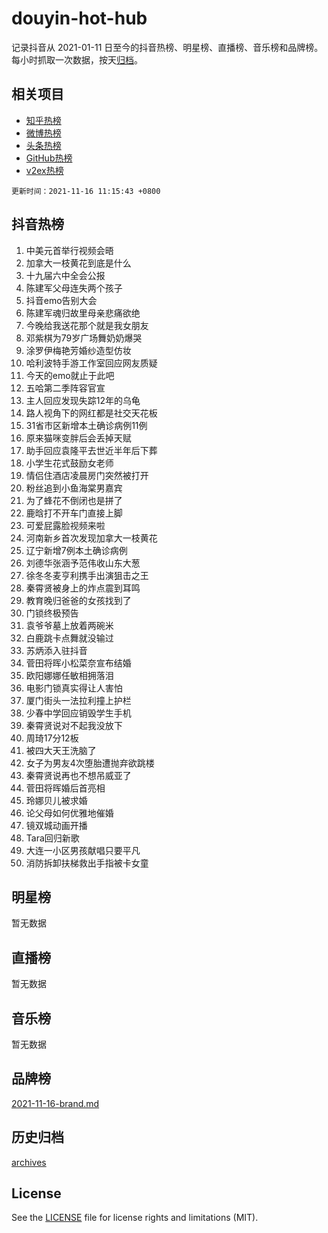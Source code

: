 # douyin-hot-hub

记录抖音从 2021-01-11 日至今的抖音热榜、明星榜、直播榜、音乐榜和品牌榜。每小时抓取一次数据，按天[归档](archives)。

## 相关项目

- [知乎热榜](https://github.com/lonnyzhang423/zhihu-hot-hub)
- [微博热榜](https://github.com/lonnyzhang423/weibo-hot-hub)
- [头条热榜](https://github.com/lonnyzhang423/toutiao-hot-hub)
- [GitHub热榜](https://github.com/lonnyzhang423/github-hot-hub)
- [v2ex热榜](https://github.com/lonnyzhang423/v2ex-hot-hub)


`更新时间：2021-11-16 11:15:43 +0800`

## 抖音热榜

1. 中美元首举行视频会晤
1. 加拿大一枝黄花到底是什么
1. 十九届六中全会公报
1. 陈建军父母连失两个孩子
1. 抖音emo告别大会
1. 陈建军魂归故里母亲悲痛欲绝
1. 今晚给我送花那个就是我女朋友
1. 邓紫棋为79岁广场舞奶奶爆哭
1. 涂罗伊梅艳芳婚纱造型仿妆
1. 哈利波特手游工作室回应网友质疑
1. 今天的emo就止于此吧
1. 五哈第二季阵容官宣
1. 主人回应发现失踪12年的乌龟
1. 路人视角下的网红都是社交天花板
1. 31省市区新增本土确诊病例11例
1. 原来猫咪变胖后会丢掉天赋
1. 助手回应袁隆平去世近半年后下葬
1. 小学生花式鼓励女老师
1. 情侣住酒店凌晨房门突然被打开
1. 粉丝追到小鱼海棠男嘉宾
1. 为了蜂花不倒闭也是拼了
1. 鹿晗打不开车门直接上脚
1. 可爱屁露脸视频来啦
1. 河南新乡首次发现加拿大一枝黄花
1. 辽宁新增7例本土确诊病例
1. 刘德华张涵予范伟收山东大葱
1. 徐冬冬麦亨利携手出演狙击之王
1. 秦霄贤被身上的炸点震到耳鸣
1. 教育晚归爸爸的女孩找到了
1. 门锁终极预告
1. 袁爷爷墓上放着两碗米
1. 白鹿跳卡点舞就没输过
1. 苏炳添入驻抖音
1. 菅田将晖小松菜奈宣布结婚
1. 欧阳娜娜任敏相拥落泪
1. 电影门锁真实得让人害怕
1. 厦门街头一法拉利撞上护栏
1. 少春中学回应销毁学生手机
1. 秦霄贤说对不起我没放下
1. 周琦17分12板
1. 被四大天王洗脑了
1. 女子为男友4次堕胎遭抛弃欲跳楼
1. 秦霄贤说再也不想吊威亚了
1. 菅田将晖婚后首亮相
1. 玲娜贝儿被求婚
1. 论父母如何优雅地催婚
1. 镜双城动画开播
1. Tara回归新歌
1. 大连一小区男孩献唱只要平凡
1. 消防拆卸扶梯救出手指被卡女童

## 明星榜

暂无数据

## 直播榜

暂无数据

## 音乐榜

暂无数据

## 品牌榜

[2021-11-16-brand.md](archives/2021-11-16-brand.md)

## 历史归档

[archives](archives)

## License

See the [LICENSE](LICENSE) file for license rights and limitations (MIT).
